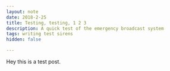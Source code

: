 ```yaml
---
layout: note
date: 2018-2-25
title: Testing, testing, 1 2 3
description: A quick test of the emergency broadcast system
tags: writing test sirens
hidden: false

---
```


Hey this is a test post.